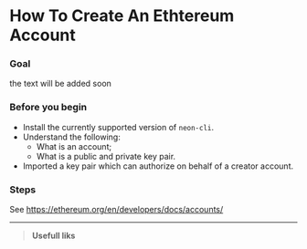 # How To Create An Ethtereum Account

### Goal
the text will be added soon

### Before you begin
  * Install the currently supported version of `neon-cli`.
  * Understand the following:
    * What is an account;
    * What is a public and private key pair.
  * Imported a key pair which can authorize on behalf of a creator account.

### Steps
See
https://ethereum.org/en/developers/docs/accounts/


----  

> **Usefull liks**  
>  
